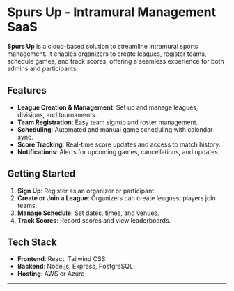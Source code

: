 # Spurs Up - Intramural Management SaaS

**Spurs Up** is a cloud-based solution to streamline intramural sports management. It enables organizers to create leagues, register teams, schedule games, and track scores, offering a seamless experience for both admins and participants.

## Features
- **League Creation & Management**: Set up and manage leagues, divisions, and tournaments.
- **Team Registration**: Easy team signup and roster management.
- **Scheduling**: Automated and manual game scheduling with calendar sync.
- **Score Tracking**: Real-time score updates and access to match history.
- **Notifications**: Alerts for upcoming games, cancellations, and updates.

## Getting Started
1. **Sign Up**: Register as an organizer or participant.
2. **Create or Join a League**: Organizers can create leagues; players join teams.
3. **Manage Schedule**: Set dates, times, and venues.
4. **Track Scores**: Record scores and view leaderboards.

## Tech Stack
- **Frontend**: React, Tailwind CSS
- **Backend**: Node.js, Express, PostgreSQL
- **Hosting**: AWS or Azure

--- 